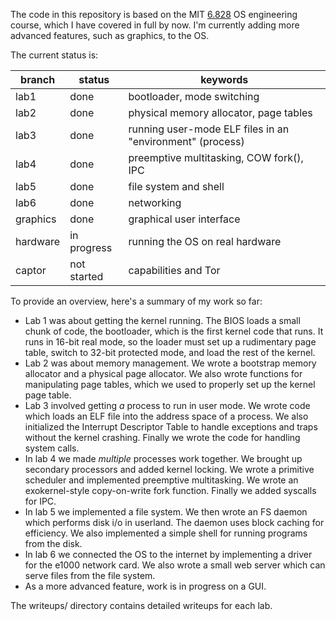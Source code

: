 

The code in this repository is based on the MIT
[6.828](https://pdos.csail.mit.edu/6.828/2016/) OS engineering course, which I
have covered in full by now. I'm currently adding more advanced features, such
as graphics, to the OS.

The current status is:

| branch   | status      | keywords                                                   |
|----------|-------------|------------------------------------------------------------|
| lab1     | done        | bootloader, mode switching                                 |
| lab2     | done        | physical memory allocator, page tables                     |
| lab3     | done        | running user-mode ELF files in an "environment" (process)  |
| lab4     | done        | preemptive multitasking, COW fork(), IPC                   |
| lab5     | done        | file system and shell                                      |
| lab6     | done        | networking                                                 |
| graphics | done        | graphical user interface                                   |
| hardware | in progress | running the OS on real hardware                            |
| captor   | not started | capabilities and Tor                                       |


To provide an overview, here's a summary of my work so far:

- Lab 1 was about getting the kernel running. The BIOS loads a small chunk of
  code, the bootloader, which is the first kernel code that runs. It runs in
  16-bit real mode, so the loader must set up a rudimentary page table, switch
  to 32-bit protected mode, and load the rest of the kernel.
- Lab 2 was about memory management. We wrote a bootstrap memory allocator and
  a physical page allocator. We also wrote functions for manipulating page
  tables, which we used to properly set up the kernel page table.
- Lab 3 involved getting *a* process to run in user mode. We wrote code which
  loads an ELF file into the address space of a process. We also initialized
  the Interrupt Descriptor Table to handle exceptions and traps without the
  kernel crashing. Finally we wrote the code for handling system calls.
- In lab 4 we made *multiple* processes work together. We brought up secondary
  processors and added kernel locking. We wrote a primitive scheduler and
  implemented preemptive multitasking. We wrote an exokernel-style
  copy-on-write fork function. Finally we added syscalls for IPC.
- In lab 5 we implemented a file system. We then wrote an FS daemon which
  performs disk i/o in userland. The daemon uses block caching for efficiency.
  We also implemented a simple shell for running programs from the disk.
- In lab 6 we connected the OS to the internet by implementing a driver for
  the e1000 network card. We also wrote a small web server which can serve
  files from the file system.
- As a more advanced feature, work is in progress on a GUI.

The writeups/ directory contains detailed writeups for each lab.
